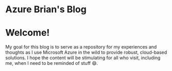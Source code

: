 # Azure Brian's Blog

# Welcome!  

My goal for this blog is to serve as a repository for my experiences and thoughts as I use Microsoft Azure in the wild to provide robust, cloud-based solutions.  I hope the content will be stimulating for all who visit, including me, when I need to be reminded of stuff :smile:.

